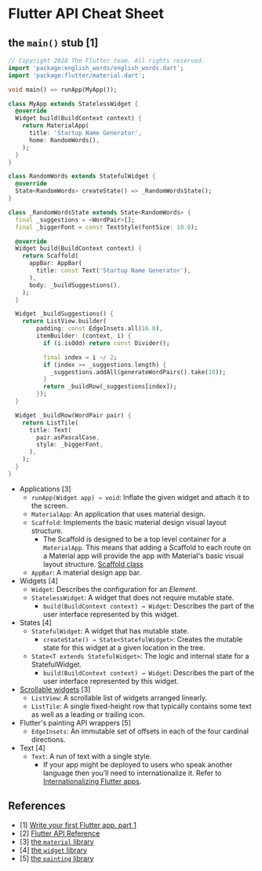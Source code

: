 # Flutter API Cheat Sheet

## the `main()` stub [1]

```dart
// Copyright 2018 The Flutter team. All rights reserved.
import 'package:english_words/english_words.dart';
import 'package:flutter/material.dart';

void main() => runApp(MyApp());

class MyApp extends StatelessWidget {
  @override
  Widget build(BuildContext context) {
    return MaterialApp(
      title: 'Startup Name Generator',
      home: RandomWords(),
    );
  }
}

class RandomWords extends StatefulWidget {
  @override
  State<RandomWords> createState() => _RandomWordsState();
}

class _RandomWordsState extends State<RandomWords> {
  final _suggestions = <WordPair>[];
  final _biggerFont = const TextStyle(fontSize: 18.0);

  @override
  Widget build(BuildContext context) {
    return Scaffold(
      appBar: AppBar(
        title: const Text('Startup Name Generator'),
      ),
      body: _buildSuggestions(),
    );
  }

  Widget _buildSuggestions() {
    return ListView.builder(
        padding: const EdgeInsets.all(16.0),
        itemBuilder: (context, i) {
          if (i.isOdd) return const Divider();

          final index = i ~/ 2;
          if (index >= _suggestions.length) {
            _suggestions.addAll(generateWordPairs().take(10));
          }
          return _buildRow(_suggestions[index]);
        });
  }

  Widget _buildRow(WordPair pair) {
    return ListTile(
      title: Text(
        pair.asPascalCase,
        style: _biggerFont,
      ),
    );
  }
}
```

- Applications [3]
  - `runApp(Widget app) → void`: Inflate the given widget and attach it to the screen.
  - `MaterialApp`: An application that uses material design.
  - `Scaffold`: Implements the basic material design visual layout structure.
    - The Scaffold is designed to be a top level container for a `MaterialApp`. This means that adding a Scaffold to each route on a Material app will provide the app with Material's basic visual layout structure. [Scaffold class](https://api.flutter.dev/flutter/material/Scaffold-class.html)
  - `AppBar`: A material design app bar.
- Widgets [4]
  - `Widget`: Describes the configuration for an *Element*.
  - `StatelessWidget`: A widget that does not require mutable state.
    - `build(BuildContext context) → Widget`: Describes the part of the user interface represented by this widget.
- States [4]
  - `StatefulWidget`: A widget that has mutable state.
    - `createState() → State<StatefulWidget>`: Creates the mutable state for this widget at a given location in the tree.
  - `State<T extends StatefulWidget>`: The logic and internal state for a StatefulWidget.
    - `build(BuildContext context) → Widget`: Describes the part of the user interface represented by this widget.
- [Scrollable widgets](https://api.flutter.dev/flutter/widgets/ScrollView-class.html) [3]
  - `ListView`: A scrollable list of widgets arranged linearly.
  - `ListTile`: A single fixed-height row that typically contains some text as well as a leading or trailing icon.
- Flutter's painting API wrappers [5]
  - `EdgeInsets`: An immutable set of offsets in each of the four cardinal directions.
- Text [4]
  - `Text`: A run of text with a single style.
    - If your app might be deployed to users who speak another language then you’ll need to internationalize it. Refer to [Internationalizing Flutter apps](https://flutter.dev/docs/development/accessibility-and-localization/internationalization).

## References

- [1] [Write your first Flutter app, part 1](https://flutter.dev/docs/get-started/codelab)
- [2] [Flutter API Reference](https://api.flutter.dev/)
- [3] [the `material` library](https://api.flutter.dev/flutter/material/material-library.html)
- [4] [the `widget` library](https://api.flutter.dev/flutter/widgets/widgets-library.html)
- [5] [the `painting` library](https://api.flutter.dev/flutter/painting/painting-library.html)